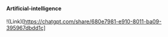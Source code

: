 #### Artificial-intelligence
!(Link)[https://chatgpt.com/share/680e7981-e910-8011-ba09-395967dbdd1c]
